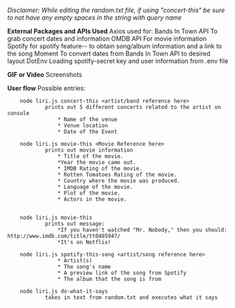 
*Disclaimer: While editing the random.txt file, if using "concert-this" be sure to not have any empty spaces in the string with query name*

**External Packages and APIs Used**
    Axios used for:
        Bands In Town API
            To grab concert dates and information
        OMDB API
            For movie information
    Spotify
        for spotify feature-- to obtain song/album information and a link to the song
    Moment
        To convert dates from Bands In Town API to desired layout
    DotEnv
        Loading spotify-secret key and user information from .env file


**GIF or Video**
Screenshots


**User flow**
    Possible entries:
    
        node liri.js concert-this <artist/band reference here>
                prints out 5 different concerts related to the artist on console
                    * Name of the venue
                    * Venue location
                    * Date of the Event

        node liri.js movie-this <Movie Reference here>
                prints out movie information 
                    * Title of the movie.
                    *Year the movie came out.
                    * IMDB Rating of the movie.
                    * Rotten Tomatoes Rating of the movie.
                    * Country where the movie was produced.
                    * Language of the movie.
                    * Plot of the movie.
                    * Actors in the movie.


        node liri.js movie-this
                prints out message:
                    *If you haven't watched "Mr. Nobody," then you should: http://www.imdb.com/title/tt0485947/
                    *It's on Netflix!

        node liri.js spotify-this-song <artist/song reference here>
                    * Artist(s)
                    * The song's name
                    * A preview link of the song from Spotify
                    * The album that the song is from

        node liri.js do-what-it-says
                takes in text from random.txt and executes what it says


